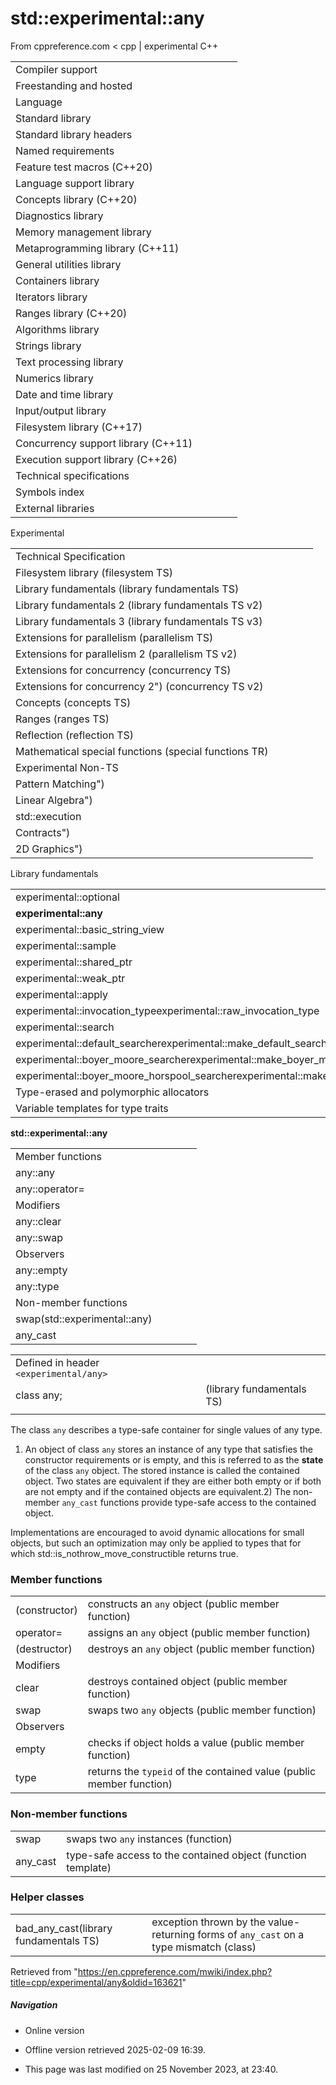 # std::experimental::any

From cppreference.com
< cpp‎ | experimental
C++

|  |  |  |  |  |
| --- | --- | --- | --- | --- |
| Compiler support | | | | |
| Freestanding and hosted | | | | |
| Language | | | | |
| Standard library | | | | |
| Standard library headers | | | | |
| Named requirements | | | | |
| Feature test macros (C++20) | | | | |
| Language support library | | | | |
| Concepts library (C++20) | | | | |
| Diagnostics library | | | | |
| Memory management library | | | | |
| Metaprogramming library (C++11) | | | | |
| General utilities library | | | | |
| Containers library | | | | |
| Iterators library | | | | |
| Ranges library (C++20) | | | | |
| Algorithms library | | | | |
| Strings library | | | | |
| Text processing library | | | | |
| Numerics library | | | | |
| Date and time library | | | | |
| Input/output library | | | | |
| Filesystem library (C++17) | | | | |
| Concurrency support library (C++11) | | | | |
| Execution support library (C++26) | | | | |
| Technical specifications | | | | |
| Symbols index | | | | |
| External libraries | | | | |

Experimental

|  |  |  |  |  |
| --- | --- | --- | --- | --- |
| Technical Specification | | | | |
| Filesystem library (filesystem TS) | | | | |
| Library fundamentals (library fundamentals TS) | | | | |
| Library fundamentals 2 (library fundamentals TS v2) | | | | |
| Library fundamentals 3 (library fundamentals TS v3) | | | | |
| Extensions for parallelism (parallelism TS) | | | | |
| Extensions for parallelism 2 (parallelism TS v2) | | | | |
| Extensions for concurrency (concurrency TS) | | | | |
| Extensions for concurrency 2") (concurrency TS v2) | | | | |
| Concepts (concepts TS) | | | | |
| Ranges (ranges TS) | | | | |
| Reflection (reflection TS) | | | | |
| Mathematical special functions (special functions TR) | | | | |
| Experimental Non-TS | | | | |
| Pattern Matching") | | | | |
| Linear Algebra") | | | | |
| std::execution | | | | |
| Contracts") | | | | |
| 2D Graphics") | | | | |

Library fundamentals

|  |  |  |  |  |
| --- | --- | --- | --- | --- |
| experimental::optional | | | | |
| ****experimental::any**** | | | | |
| experimental::basic_string_view | | | | |
| experimental::sample | | | | |
| experimental::shared_ptr | | | | |
| experimental::weak_ptr | | | | |
| experimental::apply | | | | |
| experimental::invocation_typeexperimental::raw_invocation_type | | | | |
| experimental::search | | | | |
| experimental::default_searcherexperimental::make_default_searcher | | | | |
| experimental::boyer_moore_searcherexperimental::make_boyer_moore_searcher | | | | |
| experimental::boyer_moore_horspool_searcherexperimental::make_boyer_moore_horspool_searcher | | | | |
| Type-erased and polymorphic allocators | | | | |
| Variable templates for type traits | | | | |

****std::experimental::any****

|  |  |  |  |  |
| --- | --- | --- | --- | --- |
| Member functions | | | | |
| any::any | | | | |
| any::operator= | | | | |
| Modifiers | | | | |
| any::clear | | | | |
| any::swap | | | | |
| Observers | | | | |
| any::empty | | | | |
| any::type | | | | |
| Non-member functions | | | | |
| swap(std::experimental::any) | | | | |
| any_cast | | | | |

|  |  |  |
| --- | --- | --- |
| Defined in header `<experimental/any>` |  |  |
| class any; |  | (library fundamentals TS) |
|  |  |  |

The class `any` describes a type-safe container for single values of any type.

1) An object of class `any` stores an instance of any type that satisfies the constructor requirements or is empty, and this is referred to as the **state** of the class `any` object. The stored instance is called the contained object. Two states are equivalent if they are either both empty or if both are not empty and if the contained objects are equivalent.2) The non-member `any_cast` functions provide type-safe access to the contained object.

Implementations are encouraged to avoid dynamic allocations for small objects, but such an optimization may only be applied to types that for which std::is_nothrow_move_constructible returns true.

### Member functions

|  |  |
| --- | --- |
| (constructor) | constructs an `any` object   (public member function) |
| operator= | assigns an `any` object   (public member function) |
| (destructor) | destroys an `any` object   (public member function) |
| Modifiers | |
| clear | destroys contained object   (public member function) |
| swap | swaps two `any` objects   (public member function) |
| Observers | |
| empty | checks if object holds a value   (public member function) |
| type | returns the `typeid` of the contained value   (public member function) |

### Non-member functions

|  |  |
| --- | --- |
| swap | swaps two `any` instances   (function) |
| any_cast | type-safe access to the contained object   (function template) |

### Helper classes

|  |  |
| --- | --- |
| bad_any_cast(library fundamentals TS) | exception thrown by the value-returning forms of `any_cast` on a type mismatch   (class) |

Retrieved from "<https://en.cppreference.com/mwiki/index.php?title=cpp/experimental/any&oldid=163621>"

##### Navigation

- Online version
- Offline version retrieved 2025-02-09 16:39.

- This page was last modified on 25 November 2023, at 23:40.